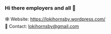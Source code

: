 ### Hi there employers and all 👋

🕸️ Website: https://lokihornsby.wordpress.com/   \
💬 Contact: lokihornsby@gmail.com                
